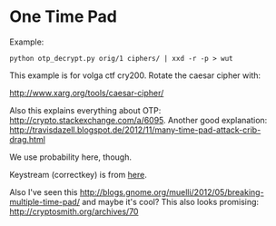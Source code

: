# One Time Pad

Example:
```
python otp_decrypt.py orig/1 ciphers/ | xxd -r -p > wut
```

This example is for volga ctf cry200. Rotate the caesar cipher with:

<http://www.xarg.org/tools/caesar-cipher/>

Also this explains everything about OTP: <http://crypto.stackexchange.com/a/6095>.
Another good explanation: <http://travisdazell.blogspot.de/2012/11/many-time-pad-attack-crib-drag.html>

We use probability here, though.

Keystream (correctkey) is from [here](https://ctftime.org/writeup/1024).

Also I've seen this <http://blogs.gnome.org/muelli/2012/05/breaking-multiple-time-pad/> and maybe it's cool?
This also looks promising: <http://cryptosmith.org/archives/70>
